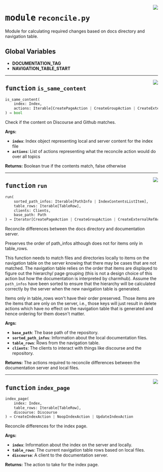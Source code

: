 <!-- markdownlint-disable -->

<a href="../src/reconcile.py#L0"><img align="right" style="float:right;" src="https://img.shields.io/badge/-source-cccccc?style=flat-square"></a>

# <kbd>module</kbd> `reconcile.py`
Module for calculating required changes based on docs directory and navigation table. 

**Global Variables**
---------------
- **DOCUMENTATION_TAG**
- **NAVIGATION_TABLE_START**

---

<a href="../src/reconcile.py#L280"><img align="right" style="float:right;" src="https://img.shields.io/badge/-source-cccccc?style=flat-square"></a>

## <kbd>function</kbd> `is_same_content`

```python
is_same_content(
    index: Index,
    actions: Iterable[CreatePageAction | CreateGroupAction | CreateExternalRefAction | NoopPageAction | NoopGroupAction | NoopExternalRefAction | UpdatePageAction | UpdateGroupAction | UpdateExternalRefAction | DeletePageAction | DeleteGroupAction | DeleteExternalRefAction]
) → bool
```

Check if the content on Discourse and Github matches. 



**Args:**
 
 - <b>`index`</b>:  Index object representing local and server content for the index file 
 - <b>`actions`</b>:  List of actions representing what the reconcile action would do over all topics 



**Returns:**
 Boolean true if the contents match, false otherwise 


---

<a href="../src/reconcile.py#L572"><img align="right" style="float:right;" src="https://img.shields.io/badge/-source-cccccc?style=flat-square"></a>

## <kbd>function</kbd> `run`

```python
run(
    sorted_path_infos: Iterable[PathInfo | IndexContentsListItem],
    table_rows: Iterable[TableRow],
    clients: Clients,
    base_path: Path
) → Iterator[CreatePageAction | CreateGroupAction | CreateExternalRefAction | NoopPageAction | NoopGroupAction | NoopExternalRefAction | UpdatePageAction | UpdateGroupAction | UpdateExternalRefAction | DeletePageAction | DeleteGroupAction | DeleteExternalRefAction]
```

Reconcile differences between the docs directory and documentation server. 

Preserves the order of path_infos although does not for items only in table_rows. 

This function needs to match files and directories locally to items on the navigation table on the server knowing that there may be cases that are not matched. The navigation table relies on the order that items are displayed to figure out the hierarchy/ page grouping (this is not a design choice of this action but how the documentation is interpreted by charmhub). Assume the `path_infos` have been sorted to ensure that the hierarchy will be calculated correctly by the server when the new navigation table is generated. 

Items only in table_rows won't have their order preserved. Those items are the items that are only on the server, i.e., those keys will just result in delete actions which have no effect on the navigation table that is generated and hence ordering for them doesn't matter. 



**Args:**
 
 - <b>`base_path`</b>:  The base path of the repository. 
 - <b>`sorted_path_infos`</b>:  Information about the local documentation files. 
 - <b>`table_rows`</b>:  Rows from the navigation table. 
 - <b>`clients`</b>:  The clients to interact with things like discourse and the repository. 



**Returns:**
 The actions required to reconcile differences between the documentation server and local files. 


---

<a href="../src/reconcile.py#L619"><img align="right" style="float:right;" src="https://img.shields.io/badge/-source-cccccc?style=flat-square"></a>

## <kbd>function</kbd> `index_page`

```python
index_page(
    index: Index,
    table_rows: Iterable[TableRow],
    discourse: Discourse
) → CreateIndexAction | NoopIndexAction | UpdateIndexAction
```

Reconcile differences for the index page. 



**Args:**
 
 - <b>`index`</b>:  Information about the index on the server and locally. 
 - <b>`table_rows`</b>:  The current navigation table rows based on local files. 
 - <b>`discourse`</b>:  A client to the documentation server. 



**Returns:**
 The action to take for the index page. 


